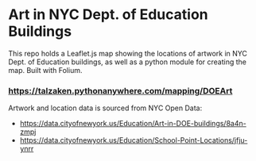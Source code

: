 # Art in NYC Dept. of Education Buildings

This repo holds a Leaflet.js map showing the locations of artwork 
in NYC Dept. of Education buildings, as well as a python module for creating the map. 
Built with Folium.

### https://talzaken.pythonanywhere.com/mapping/DOEArt

Artwork and location data is sourced from NYC Open Data:
  - https://data.cityofnewyork.us/Education/Art-in-DOE-buildings/8a4n-zmpj
  - https://data.cityofnewyork.us/Education/School-Point-Locations/jfju-ynrr